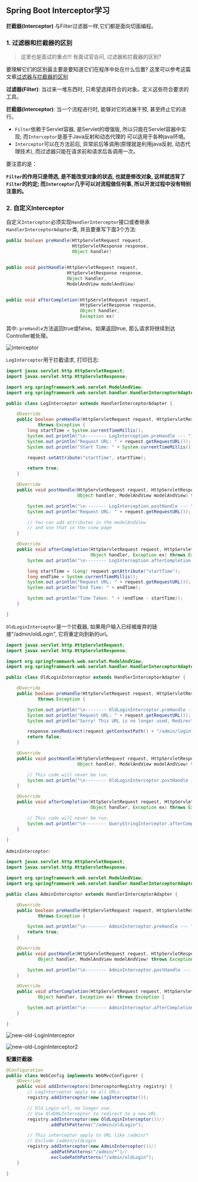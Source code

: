 ## Spring Boot Interceptor学习

**拦截器(Interceptor)** 与Filter过滤器一样,它们都是面向切面编程。

### 1. 过滤器和拦截器的区别

> 这里也是面试的重点!!! 有面试官会问, 过滤器和拦截器的区别?

要理解它们的区别最主要是要知道它们在程序中处在什么位置? 这里可以参考这篇文章[过滤器与拦截器的区别](https://www.zhihu.com/question/35225845/answer/61876681)

**过滤器(Filter)**: 当过来一堆东西时, 只希望选择符合的对象。定义这些符合要求的工具。

**拦截器(Interceptor)**: 当一个流程进行时, 能够对它的进展干预, 甚至终止它的进行。

- `Filter`依赖于Servlet容器, 是Servlet的增强版, 所以只能在Servlet容器中实现; 而`Interceptor`是基于Java反射和动态代理的 可以适用于各种java环境。
- `Interceptor`可以在方法前后, 异常前后等调用(原理就是利用java反射, 动态代理技术), 而过滤器只能在请求前和请求后各调用一次。

要注意的是：

**`Filter`的作用只是筛选, 是不能改变对象的状态, 也就是修改对象, 这样就违背了`Filter`的约定; 而`Interceptor`几乎可以对流程做任何事, 所以开发过程中没有特别注意的。**

### 2. 自定义Interceptor

自定义`Interceptor`必须实现`HandlerInterceptor`接口或者继承`HandlerInterceptorAdapter`类, 并且要重写下面3个方法:

```java
public boolean preHandle(HttpServletRequest request,
                         HttpServletResponse response,
                         Object handler)


public void postHandle(HttpServletRequest request,
                       HttpServletResponse response,
                       Object handler,
                       ModelAndView modelAndView)


public void afterCompletion(HttpServletRequest request,
                            HttpServletResponse response,
                            Object handler,
                            Exception ex)
```

其中: `preHandle`方法返回true或false。如果返回true, 那么请求将继续到达Controller被处理。

![interceptor](/image/interceptor.png)

`LogInterceptor`用于拦截请求, 打印日志:

```java
import javax.servlet.http.HttpServletRequest;
import javax.servlet.http.HttpServletResponse;

import org.springframework.web.servlet.ModelAndView;
import org.springframework.web.servlet.handler.HandlerInterceptorAdapter;

public class LogInterceptor extends HandlerInterceptorAdapter {

    @Override
    public boolean preHandle(HttpServletRequest request, HttpServletResponse response, Object handler)
            throws Exception {
        long startTime = System.currentTimeMillis();
        System.out.println("\n-------- LogInterception.preHandle --- ");
        System.out.println("Request URL: " + request.getRequestURL());
        System.out.println("Start Time: " + System.currentTimeMillis());

        request.setAttribute("startTime", startTime);

        return true;
    }

    @Override
    public void postHandle(HttpServletRequest request, HttpServletResponse response, //
                           Object handler, ModelAndView modelAndView) throws Exception {

        System.out.println("\n-------- LogInterception.postHandle --- ");
        System.out.println("Request URL: " + request.getRequestURL());

        // You can add attributes in the modelAndView
        // and use that in the view page
    }

    @Override
    public void afterCompletion(HttpServletRequest request, HttpServletResponse response, //
                                Object handler, Exception ex) throws Exception {
        System.out.println("\n-------- LogInterception.afterCompletion --- ");

        long startTime = (Long) request.getAttribute("startTime");
        long endTime = System.currentTimeMillis();
        System.out.println("Request URL: " + request.getRequestURL());
        System.out.println("End Time: " + endTime);

        System.out.println("Time Taken: " + (endTime - startTime));
    }

}
```

`OldLoginInterceptor`是一个拦截器, 如果用户输入已经被废弃的链接"/admin/oldLogin", 它将重定向到新的url。

```java
import javax.servlet.http.HttpServletRequest;
import javax.servlet.http.HttpServletResponse;

import org.springframework.web.servlet.ModelAndView;
import org.springframework.web.servlet.handler.HandlerInterceptorAdapter;

public class OldLoginInterceptor extends HandlerInterceptorAdapter {

    @Override
    public boolean preHandle(HttpServletRequest request, HttpServletResponse response, Object handler)
            throws Exception {

        System.out.println("\n-------- OldLoginInterceptor.preHandle --- ");
        System.out.println("Request URL: " + request.getRequestURL());
        System.out.println("Sorry! This URL is no longer used, Redirect to /admin/login");

        response.sendRedirect(request.getContextPath() + "/admin/login");
        return false;
    }

    @Override
    public void postHandle(HttpServletRequest request, HttpServletResponse response, //
                           Object handler, ModelAndView modelAndView) throws Exception {

        // This code will never be run.
        System.out.println("\n-------- OldLoginInterceptor.postHandle --- ");
    }

    @Override
    public void afterCompletion(HttpServletRequest request, HttpServletResponse response, //
                                Object handler, Exception ex) throws Exception {

        // This code will never be run.
        System.out.println("\n-------- QueryStringInterceptor.afterCompletion --- ");
    }

}
```

`AdminInterceptor`:

```java
import javax.servlet.http.HttpServletRequest;
import javax.servlet.http.HttpServletResponse;

import org.springframework.web.servlet.ModelAndView;
import org.springframework.web.servlet.handler.HandlerInterceptorAdapter;

public class AdminInterceptor extends HandlerInterceptorAdapter {

    @Override
    public boolean preHandle(HttpServletRequest request, HttpServletResponse response, Object handler)
            throws Exception {

        System.out.println("\n-------- AdminInterceptor.preHandle --- ");
        return true;
    }

    @Override
    public void postHandle(HttpServletRequest request, HttpServletResponse response, //
            Object handler, ModelAndView modelAndView) throws Exception {

        System.out.println("\n-------- AdminInterceptor.postHandle --- ");
    }

    @Override
    public void afterCompletion(HttpServletRequest request, HttpServletResponse response, //
            Object handler, Exception ex) throws Exception {

        System.out.println("\n-------- AdminInterceptor.afterCompletion --- ");
    }

}
```

![new-old-LoginInterceptor](/image/new-old-LoginInterceptor.png)

![new-old-LoginInterceptor2](/image/new-old-LoginInterceptor2.png)

**配置拦截器**:

```java
@Configuration
public class WebConfig implements WebMvcConfigurer {
    @Override
    public void addInterceptors(InterceptorRegistry registry) {
        // LogInterceptor apply to all URLs.
        registry.addInterceptor(new LogInterceptor());

        // Old Login url, no longer use.
        // Use OldURLInterceptor to redirect to a new URL.
        registry.addInterceptor(new OldLoginInterceptor())//
                .addPathPatterns("/admin/oldLogin");

        // This interceptor apply to URL like /admin/*
        // Exclude /admin/oldLogin
        registry.addInterceptor(new AdminInterceptor())//
                .addPathPatterns("/admin/*")//
                .excludePathPatterns("/admin/oldLogin");
    }

}
```
